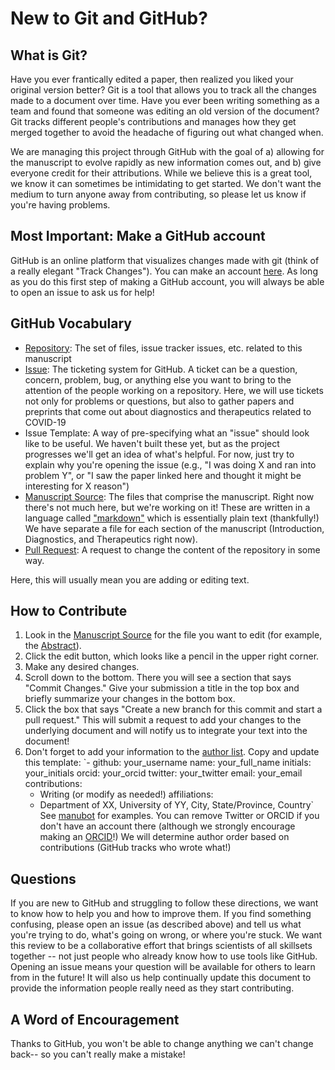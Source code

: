 # New to Git and GitHub?

## What is Git?

Have you ever frantically edited a paper, then realized you liked your original version better?
Git is a tool that allows you to track all the changes made to a document over time.
Have you ever been writing something as a team and found that someone was editing an old version of the document?
Git tracks different people's contributions and manages how they get merged together to avoid the headache of figuring out what changed when.

We are managing this project through GitHub with the goal of a) allowing for the manuscript to evolve rapidly as new information comes out, and b) give everyone credit for their attributions.
While we believe this is a great tool, we know it can sometimes be intimidating to get started. 
We don't want the medium to turn anyone away from contributing, so please let us know if you're having problems.


## Most Important: Make a GitHub account

GitHub is an online platform that visualizes changes made with git (think of a really elegant "Track Changes").
You can make an account [here](https://github.com/).
As long as you do this first step of making a GitHub account, you will always be able to open an issue to ask us for help!


## GitHub Vocabulary

- [Repository](http://github.com/greenelab/covid19-review): 
The set of files, issue tracker issues, etc. related to this manuscript 
- [Issue](https://github.com/greenelab/covid19-review/issues): 
The ticketing system for GitHub. 
A ticket can be a question, concern, problem, bug, or anything else you want to bring to the attention of the people working on a repository.
Here, we will use tickets not only for problems or questions, but also to gather papers and preprints that come out about diagnostics and therapeutics related to COVID-19
- Issue Template: 
A way of pre-specifying what an "issue" should look like to be useful. 
We haven't built these yet, but as the project progresses we'll get an idea of what's helpful. 
For now, just try to explain why you're opening the issue (e.g., "I was doing X and ran into problem Y", or "I saw the paper linked here and thought it might be interesting for X reason") 
- [Manuscript Source]( https://github.com/greenelab/covid19-review/tree/master/content): 
The files that comprise the manuscript. 
Right now there's not much here, but we're working on it! 
These are written in a language called ["markdown"](https://github.com/adam-p/markdown-here/wiki/Markdown-Cheatsheet#lists) which is essentially plain text (thankfully!) 
We have separate a file for each section of the manuscript (Introduction, Diagnostics, and Therapeutics right now).
- [Pull Request](https://github.com/greenelab/covid19-review/pulls): 
A request to change the content of the repository in some way. 

Here, this will usually mean you are adding or editing text.

## How to Contribute

1. Look in the [Manuscript Source]( https://github.com/greenelab/covid19-review/tree/master/content) for the file you want to edit (for example, the [Abstract](https://github.com/greenelab/covid19-review/blob/master/content/01.abstract.md)). 
2. Click the edit button, which looks like a pencil in the upper right corner. 
3. Make any desired changes.
4. Scroll down to the bottom. 
There you will see a section that says "Commit Changes." 
Give your submission a title in the top box and briefly summarize your changes in the bottom box. 
5. Click the box that says "Create a new branch for this commit and start a pull request." 
This will submit a request to add your changes to the underlying document and will notify us to integrate your text into the document!
6. Don't forget to add your information to the [author list](https://github.com/greenelab/covid19-review/blob/master/content/metadata.yaml). 
Copy and update this template:
`-
    github: your_username
    name: your_full_name
    initials: your_initials
    orcid: your_orcid
    twitter: your_twitter
    email: your_email
    contributions:
      - Writing (or modify as needed!) 
    affiliations:
      - Department of XX, University of YY, City, State/Province, Country`
See [manubot](https://github.com/manubot/rootstock/blob/master/content/metadata.yaml) for examples.
You can remove Twitter or ORCID if you don't have an account there (although we strongly encourage making an [ORCID](https://orcid.org/)!)
We will determine author order based on contributions (GitHub tracks who wrote what!)


## Questions

If you are new to GitHub and struggling to follow these directions, we want to know how to help you and how to improve them.
If you find something confusing, please open an issue (as described above) and tell us what you're trying to do, what's going on wrong, or where you're stuck.
We want this review to be a collaborative effort that brings scientists of all skillsets together -- not just people who already know how to use tools like GitHub.
Opening an issue means your question will be available for others to learn from in the future!
It will also us help continually update this document to provide the information people really need as they start contributing.


## A Word of Encouragement
Thanks to GitHub, you won't be able to change anything we can't change back-- so you can't really make a mistake!
